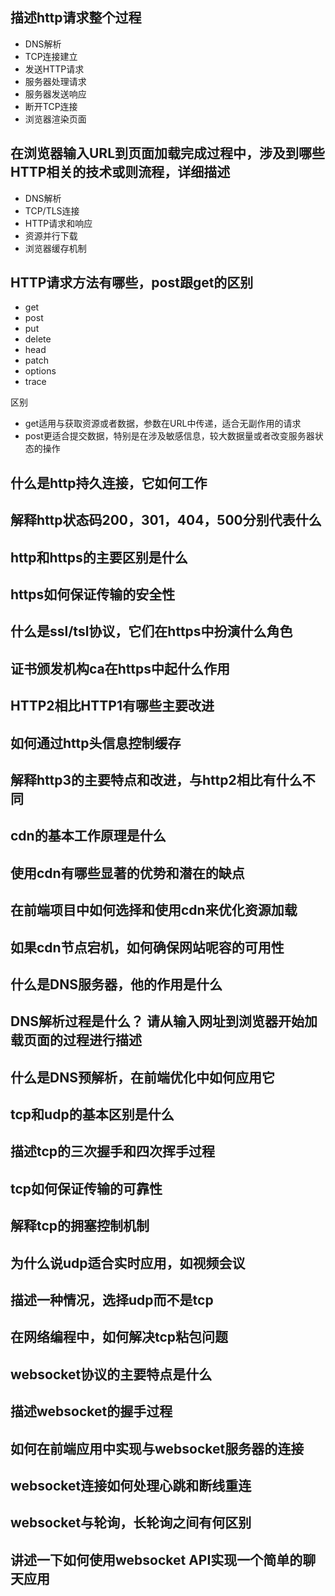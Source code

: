 ## 描述http请求整个过程

- DNS解析
- TCP连接建立
- 发送HTTP请求
- 服务器处理请求
- 服务器发送响应
- 断开TCP连接
- 浏览器渲染页面



## 在浏览器输入URL到页面加载完成过程中，涉及到哪些HTTP相关的技术或则流程，详细描述

- DNS解析
- TCP/TLS连接
- HTTP请求和响应
- 资源并行下载
- 浏览器缓存机制



## HTTP请求方法有哪些，post跟get的区别

- get
- post
- put
- delete
- head
- patch
- options
- trace

区别

- get适用与获取资源或者数据，参数在URL中传递，适合无副作用的请求
- post更适合提交数据，特别是在涉及敏感信息，较大数据量或者改变服务器状态的操作



## 什么是http持久连接，它如何工作



## 解释http状态码200，301，404，500分别代表什么



## http和https的主要区别是什么



## https如何保证传输的安全性



## 什么是ssl/tsl协议，它们在https中扮演什么角色



## 证书颁发机构ca在https中起什么作用



## HTTP2相比HTTP1有哪些主要改进



## 如何通过http头信息控制缓存



## 解释http3的主要特点和改进，与http2相比有什么不同



## cdn的基本工作原理是什么



## 使用cdn有哪些显著的优势和潜在的缺点



## 在前端项目中如何选择和使用cdn来优化资源加载



## 如果cdn节点宕机，如何确保网站呢容的可用性



## 什么是DNS服务器，他的作用是什么



## DNS解析过程是什么？ 请从输入网址到浏览器开始加载页面的过程进行描述



## 什么是DNS预解析，在前端优化中如何应用它



## tcp和udp的基本区别是什么



## 描述tcp的三次握手和四次挥手过程



## tcp如何保证传输的可靠性



## 解释tcp的拥塞控制机制



## 为什么说udp适合实时应用，如视频会议



## 描述一种情况，选择udp而不是tcp



## 在网络编程中，如何解决tcp粘包问题



## websocket协议的主要特点是什么



## 描述websocket的握手过程



## 如何在前端应用中实现与websocket服务器的连接



## websocket连接如何处理心跳和断线重连



## websocket与轮询，长轮询之间有何区别



## 讲述一下如何使用websocket API实现一个简单的聊天应用

